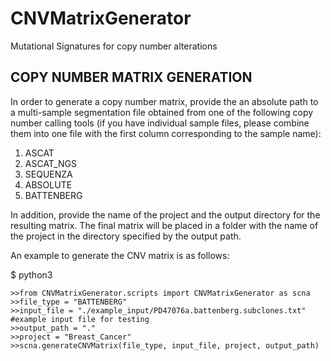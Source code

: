 # CNVMatrixGenerator
Mutational Signatures for copy number alterations

## COPY NUMBER MATRIX GENERATION

In order to generate a copy number matrix, provide the an absolute path to a multi-sample segmentation file obtained from one of the following copy number calling tools (if you have individual sample files, please combine them into one file with the first column corresponding to the sample name):

1. ASCAT
2. ASCAT_NGS
3. SEQUENZA
4. ABSOLUTE
5. BATTENBERG

In addition, provide the name of the project and the output directory for the resulting matrix. The final matrix will be placed in a folder with the name of the project in the directory specified by the output path.

An example to generate the CNV matrix is as follows:

$ python3
```
>>from CNVMatrixGenerator.scripts import CNVMatrixGenerator as scna
>>file_type = "BATTENBERG"
>>input_file = "./example_input/PD47076a.battenberg.subclones.txt" #example input file for testing
>>output_path = "."
>>project = "Breast_Cancer"
>>scna.generateCNVMatrix(file_type, input_file, project, output_path)

```
